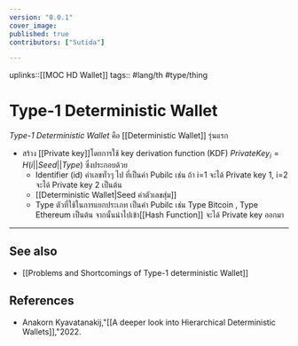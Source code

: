 ```yaml
---
version: "0.0.1"
cover_image:
published: true
contributors: ["Sutida"]

---
```

uplinks::[[MOC HD Wallet]]
tags:: #lang/th #type/thing

# Type-1 Deterministic Wallet
*Type-1 Deterministic Wallet* คือ [[Deterministic Wallet]] รุ่นแรก 
- สร้าง [[Private key]]โดยการใช้ key derivation function (KDF) $Private Key_i = H(i||Seed||Type)$ ซึ่งประกอบด้วย  
	-  Identifier (id) ค่าเลขทั่วๆ ไป ที่เป็นค่า Pubilc เช่น ถ้า i=1 จะได้ Private key 1,  i=2 จะได้ Private key 2 เป็นต้น 
	- [[Deterministic Wallet|Seed ค่าตัวเลขสุ่ม]]
	- Type ตัวที่ใช้ในการแยกประเภท เป็นค่า Pubilc เช่น Type Bitcoin , Type Ethereum เป็นต้น
จากนั้นนำไปเข้า[[Hash Function]] จะได้ Private key ออกมา
---
## See also
- [[Problems and Shortcomings of Type-1 deterministic Wallet]]
## References
- Anakorn Kyavatanakij,"[[A deeper look into Hierarchical Deterministic Wallets]],"2022.
